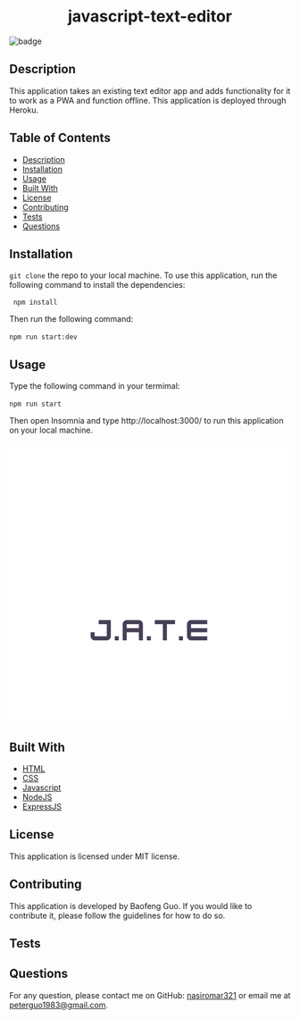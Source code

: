 
<h1 align="center">javascript-text-editor</h1>
  
![badge](https://img.shields.io/badge/license-MIT-blue.svg)

## Description
This application takes an existing text editor app and adds functionality for it to work as a PWA and function offline. This application is deployed through Heroku.

## Table of Contents
- [Description](#description)
- [Installation](#installation)
- [Usage](#usage)
- [Built With](#built-with)
- [License](#license)
- [Contributing](#contributing)
- [Tests](#tests)
- [Questions](#questions)

## Installation
`git clone` the repo to your local machine. To use this application, run the following command to install the dependencies: 

     npm install

Then run the following command:

`npm run start:dev`

## Usage
Type the following command in your termimal:

`npm run start`

Then open Insomnia and type http://localhost:3000/ to run this application on your local machine.

![Project Screenshot](/logo.png)

## Built With

* [HTML](https://developer.mozilla.org/en-US/docs/Web/HTML)
* [CSS](https://developer.mozilla.org/en-US/docs/Web/CSS)
* [Javascript](https://developer.mozilla.org/en-US/docs/Web/Javascript)
* [NodeJS](https://nodejs.org/en/)
* [ExpressJS](https://expressjs.com/)
  

## License
This application is licensed under MIT license. 



## Contributing
This application is developed by Baofeng Guo. If you would like to contribute it, please follow the guidelines for how to do so.


## Tests



## Questions
For any question, please contact me on GitHub: [nasiromar321](https://github.com/nasiromar321) or email me at peterguo1983@gmail.com.


